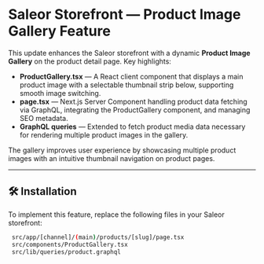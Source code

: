 # Saleor Storefront — Product Image Gallery Feature

This update enhances the Saleor storefront with a dynamic **Product Image Gallery** on the product detail page. Key highlights:

* **ProductGallery.tsx** — A React client component that displays a main product image with a selectable thumbnail strip below, supporting smooth image switching.
* **page.tsx** — Next.js Server Component handling product data fetching via GraphQL, integrating the ProductGallery component, and managing SEO metadata.
* **GraphQL queries** — Extended to fetch product media data necessary for rendering multiple product images in the gallery.

The gallery improves user experience by showcasing multiple product images with an intuitive thumbnail navigation on product pages.

---


## 🛠️ Installation

To implement this feature, replace the following files in your Saleor storefront:

```bash
 src/app/[channel]/(main)/products/[slug]/page.tsx
 src/components/ProductGallery.tsx
 src/lib/queries/product.graphql
